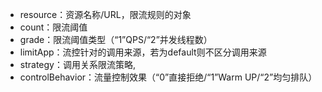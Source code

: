 * resource：资源名称/URL，限流规则的对象
* count：限流阈值
* grade：限流阈值类型（“1”QPS/“2”并发线程数）
* limitApp：流控针对的调用来源，若为default则不区分调用来源
* strategy：调用关系限流策略,
* controlBehavior：流量控制效果（“0”直接拒绝/“1”Warm UP/“2”均匀排队）
